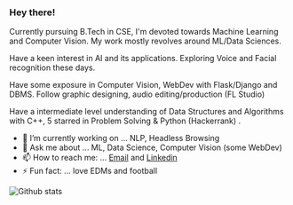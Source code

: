 ### Hey there!

<!--
**devi777/devi777** is a ✨ _special_ ✨ repository because its `README.md` (this file) appears on your GitHub profile.-->

Currently pursuing B.Tech in CSE, I'm devoted towards Machine Learning and Computer Vision. My work mostly revolves around ML/Data Sciences. 

Have a keen interest in AI and its applications. Exploring Voice and Facial recognition these days.  

Have some exposure in Computer Vision, WebDev with Flask/Django and DBMS. Follow graphic designing, audio editing/production (FL Studio)

Have a intermediate level understanding of Data Structures and Algorithms with C++, 5 starred in Problem Solving & Python (Hackerrank) . 

- 🔭 I’m currently working on ... NLP, Headless Browsing
- 💬 Ask me about ... ML, Data Science, Computer Vision (some WebDev)
- 📫 How to reach me: ... [Email](devansh007kaushik@gmail.com) and [Linkedin](https://www.linkedin.com/in/devansh-kaushik-b5912b174/)
- ⚡ Fun fact: ... love EDMs and football


![Github stats](https://github-readme-stats.vercel.app/api?username=devi777)
